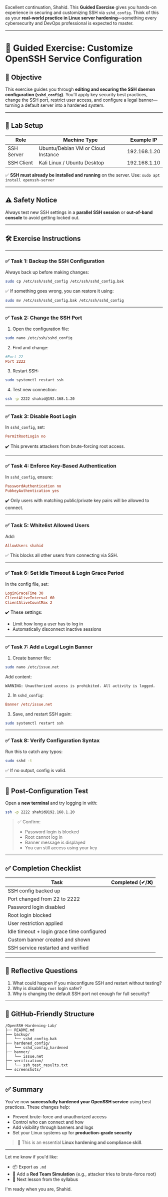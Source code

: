 Excellent continuation, Shahid.
This **Guided Exercise** gives you hands-on experience in securing and customizing SSH via `sshd_config`.
Think of this as your **real-world practice in Linux server hardening**—something every cybersecurity and DevOps professional is expected to master.

---

# 🧪 Guided Exercise: Customize OpenSSH Service Configuration

## 🎯 Objective

This exercise guides you through **editing and securing the SSH daemon configuration (`sshd_config`)**. You’ll apply key security best practices, change the SSH port, restrict user access, and configure a legal banner—turning a default server into a hardened system.

---

## 🧱 Lab Setup

| Role       | Machine Type                       | Example IP   |
| ---------- | ---------------------------------- | ------------ |
| SSH Server | Ubuntu/Debian VM or Cloud Instance | 192.168.1.20 |
| SSH Client | Kali Linux / Ubuntu Desktop        | 192.168.1.10 |

✅ **SSH must already be installed and running** on the server.
Use: `sudo apt install openssh-server`

---

## ⚠️ Safety Notice

Always test new SSH settings in a **parallel SSH session** or **out-of-band console** to avoid getting locked out.

---

## 🛠️ Exercise Instructions

---

### ✅ Task 1: Backup the SSH Configuration

Always back up before making changes:

```bash
sudo cp /etc/ssh/sshd_config /etc/ssh/sshd_config.bak
```

✅ If something goes wrong, you can restore it using:

```bash
sudo mv /etc/ssh/sshd_config.bak /etc/ssh/sshd_config
```

---

### ✅ Task 2: Change the SSH Port

1. Open the configuration file:

```bash
sudo nano /etc/ssh/sshd_config
```

2. Find and change:

```ini
#Port 22
Port 2222
```

3. Restart SSH:

```bash
sudo systemctl restart ssh
```

4. Test new connection:

```bash
ssh -p 2222 shahid@192.168.1.20
```

---

### ✅ Task 3: Disable Root Login

In `sshd_config`, set:

```ini
PermitRootLogin no
```

✔️ This prevents attackers from brute-forcing root access.

---

### ✅ Task 4: Enforce Key-Based Authentication

In `sshd_config`, ensure:

```ini
PasswordAuthentication no
PubkeyAuthentication yes
```

✔️ Only users with matching public/private key pairs will be allowed to connect.

---

### ✅ Task 5: Whitelist Allowed Users

Add:

```ini
AllowUsers shahid
```

✅ This blocks all other users from connecting via SSH.

---

### ✅ Task 6: Set Idle Timeout & Login Grace Period

In the config file, set:

```ini
LoginGraceTime 30
ClientAliveInterval 60
ClientAliveCountMax 2
```

✔️ These settings:

* Limit how long a user has to log in
* Automatically disconnect inactive sessions

---

### ✅ Task 7: Add a Legal Login Banner

1. Create banner file:

```bash
sudo nano /etc/issue.net
```

Add content:

```
WARNING: Unauthorized access is prohibited. All activity is logged.
```

2. In `sshd_config`:

```ini
Banner /etc/issue.net
```

3. Save, and restart SSH again:

```bash
sudo systemctl restart ssh
```

---

### ✅ Task 8: Verify Configuration Syntax

Run this to catch any typos:

```bash
sudo sshd -t
```

✅ If no output, config is valid.

---

## 🧪 Post-Configuration Test

Open a **new terminal** and try logging in with:

```bash
ssh -p 2222 shahid@192.168.1.20
```

> ✅ Confirm:
>
> * Password login is blocked
> * Root cannot log in
> * Banner message is displayed
> * You can still access using your key

---

## ✅ Completion Checklist

| Task                                       | Completed (✔/❌) |
| ------------------------------------------ | --------------- |
| SSH config backed up                       |                 |
| Port changed from 22 to 2222               |                 |
| Password login disabled                    |                 |
| Root login blocked                         |                 |
| User restriction applied                   |                 |
| Idle timeout + login grace time configured |                 |
| Custom banner created and shown            |                 |
| SSH service restarted and verified         |                 |

---

## 🧠 Reflective Questions

1. What could happen if you misconfigure SSH and restart without testing?
2. Why is disabling `root` login safer?
3. Why is changing the default SSH port not enough for full security?

---

## 📂 GitHub-Friendly Structure

```
/OpenSSH-Hardening-Lab/
├── README.md
├── backup/
│   └── sshd_config.bak
├── hardened_config/
│   └── sshd_config_hardened
├── banner/
│   └── issue.net
├── verification/
│   └── ssh_test_results.txt
└── screenshots/
```

---

## ✅ Summary

You’ve now **successfully hardened your OpenSSH service** using best practices. These changes help:

* Prevent brute-force and unauthorized access
* Control who can connect and how
* Add visibility through banners and logs
* Set your Linux systems up for **production-grade security**

> 🔐 This is an essential **Linux hardening and compliance skill**.

---

Let me know if you'd like:

* 📦 Export as `.md`
* 🎯 Add a **Red Team Simulation** (e.g., attacker tries to brute-force root)
* 🔁 Next lesson from the syllabus

I'm ready when you are, Shahid.
